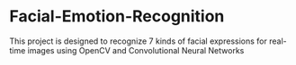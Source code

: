 # Facial-Emotion-Recognition
This project is designed to recognize 7 kinds of facial expressions for real-time images using OpenCV and Convolutional Neural Networks
